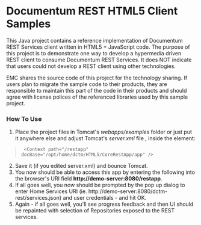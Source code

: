 Documentum REST HTML5 Client Samples
=========

This Java project contains a reference implementation of Documentum REST Services client written in HTML5 + JavaScript code.
The purpose of this project is to demonstrate one way to develop a hypermedia driven REST client to consume Documentum
REST Services. It does NOT indicate that users could not develop a REST client using other technologies.

EMC shares the source code of this project for the technology sharing. If users plan to migrate the sample code to their
 products, they are responsible to maintain this part of the code in their products and should agree with license polices
  of the referenced libraries used by this sample project.

### How To Use
1. Place the project files in Tomcat's *webapps/examples* folder or just put it anywhere else and adjust Tomcat's
*server.xml* file , inside the <Host> element:
>      <Context path="/restapp" docBase="/opt/home/dctm/HTML5/CoreRestApp/app" />
2. Save it (if you edited server.xml) and bounce Tomcat.
3. You now should be able to access this app by entering the following into the browser's URI field **http://demo-server:8080/restapp**.
4. If all goes well, you now should be prompted by the pop up dialog to enter Home Services URI
(ie. http://demo-server:8080/dctm-rest/services.json) and user credentials - and hit OK.
5. Again - if all goes well, you'll see progress feedback and then UI should be repainted with selection of Repositories
exposed to the REST services.